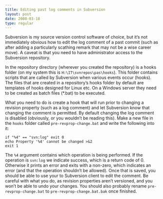 ```yaml
---
title: Editing past log comments in Subversion
layout: post
date: 2008-03-18
type: regular
---
```


Subversion is my source version control software of choice, but it’s not immediately obvious how to edit the log comment of a past commit (such as after adding a particularly scathing remark that may not be a wise career move). A caveat is that you need to have administrator access to the Subversion repository.

In the repository directory (wherever you created the repository) is a hooks folder (on my system this is `H:\IT\svnrepos\pas\hooks`). This folder contains scripts that are called by Subversion when various events occur (hooks). The files that are created in a repository’s hooks folder by default are templates of hooks designed for Linux etc. On a Windows server they need to be created as batch files (*.bat) to be executed.

What you need to do is create a hook that will run prior to changing a revision property (such as a log comment) and let Subversion know that changing the comment is permitted. By default changing the log comment is disabled (obviously, or you wouldn’t be reading this). Make a new file in the `hooks` folder called `pre-revprop-change.bat` and write the following into it:

    if "%4" == "svn:log" exit 0
    echo Property '%4' cannot be changed >&2
    exit 1

The `%4` argument contains which operation is being performed. If the operation is `svn:log` we indicate success, which is a return code of 0. Otherwise it prints an error and exits with a non-zero, which indicates an error (and that the operation shouldn’t be allowed). Once that is saved, you should be able to use your to Subversion client to edit the comment. Be careful with what you do, as revision properties aren’t versioned, and you won’t be able to undo your changes. You should also probably rename `pre-revprop-change.bat` to `pre-revprop-change.bat.bak` once finished.

